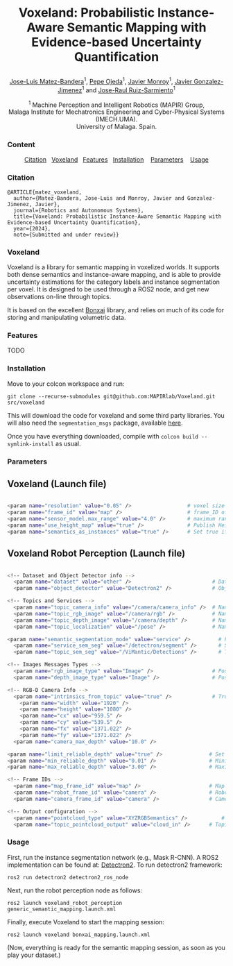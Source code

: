 # <p align="center"> Voxeland: Probabilistic Instance-Aware Semantic Mapping with Evidence-based Uncertainty Quantification </p>

<p align="center"> <a href="https://mapir.isa.uma.es/mapirwebsite/?p=1792">Jose-Luis Matez-Bandera</a><sup>1</sup>, <a href="https://mapir.isa.uma.es/mapirwebsite/?p=1792">Pepe Ojeda</a><sup>1</sup>, <a href="https://mapir.isa.uma.es/mapirwebsite/?p=1438">Javier Monroy</a><sup>1</sup>, <a href="http://mapir.isa.uma.es/jgonzalez">Javier Gonzalez-Jimenez</a><sup>1</sup> and <a href="https://mapir.isa.uma.es/mapirwebsite/?p=1366">Jose-Raul Ruiz-Sarmiento</a><sup>1</sup></p>

<p align="center"> <sup>1</sup> Machine Perception and Intelligent Robotics (MAPIR) Group,<br/> Malaga Institute for Mechatronics Engineering and Cyber-Physical Systems (IMECH.UMA).<br/> University of Malaga. Spain. </p>

### Content
<p align="center"> <a href="#citation">Citation</a>&nbsp;&nbsp;&nbsp;<a href="#voxeland">Voxeland</a>&nbsp;&nbsp;&nbsp;<a href="#features">Features</a>&nbsp;&nbsp;&nbsp;<a href="#installation">Installation</a>&nbsp;&nbsp;&nbsp; <a href="#parameters">Parameters</a>&nbsp;&nbsp;&nbsp; <a href="#usage">Usage</a></p></p>

### Citation
<pre><code>@ARTICLE{matez_voxeland,
  author={Matez-Bandera, Jose-Luis and Monroy, Javier and Gonzalez-Jimenez, Javier},
  journal={Robotics and Autonomous Systems}, 
  title={Voxeland: Probabilistic Instance-Aware Semantic Mapping with Evidence-based Uncertainty Quantification}, 
  year={2024},
  note={Submitted and under review}}
</code></pre>


### Voxeland
Voxeland is a library for semantic mapping in voxelized worlds. It supports both dense semantics and instance-aware mapping, and is able to provide uncertainty estimations for the category labels and instance segmentation per voxel. It is designed to be used through a ROS2 node, and get new observations on-line through topics.

It is based on the excellent [Bonxai](https://github.com/facontidavide/Bonxai) library, and relies on much of its code for storing and manipulating volumetric data.

### Features
TODO

### Installation
Move to your colcon workspace and run:

```git clone --recurse-submodules git@github.com:MAPIRlab/Voxeland.git src/voxeland```

This will download the code for voxeland and some third party libraries. You will also need the `segmentation_msgs` package, available [here](https://github.com/MAPIRlab/instance_segmentation).

Once you have everything downloaded, compile with `colcon build --symlink-install` as usual.

### Parameters

## Voxeland (Launch file)
```bash

<param name="resolution" value="0.05" />                  # voxel size (in meters)
<param name="frame_id" value="map" />                     # frame_ID of the map (typically, it is "map")          
<param name="sensor_model.max_range" value="4.0" />       # maximum range of the ray to integrate information
<param name="use_height_map" value="true" />              # Publish Height colormap on Resulting VoxelGrid
<param name="semantics_as_instances" value="true" />      # Set true if considering instances in the semantic map (as explained in Voxeland's paper).
```

## Voxeland Robot Perception  (Launch file)

```bash

<!-- Dataset and Object Detector info -->
  <param name="dataset" value="other" />                          # Dataset name, to be used in modules/data_standarization.py to standarize input data.
  <param name="object_detector" value="Detectron2" />             # Object detector name, to be used in modules/data_standarization.py to standarize semantics.

<!-- Topics and Services -->
  <param name="topic_camera_info" value="/camera/camera_info" />  # Name of the topic where camera intrinsics is published (camera_info). Only necessary if intrisincs_from_topic is true.
  <param name="topic_rgb_image" value="/camera/rgb" />            # Name of the RGB images topic.
  <param name="topic_depth_image" value="/camera/depth" />        # Name of the depth images topic.
  <param name="topic_localization" value="/pose" />               # Name of the PoseWithCovarianceStamped messages topic.

<param name="semantic_segmentation_mode" value="service" />		    # Possible values: "topic" or "service", depending how the object detection method works
  <param name="service_sem_seg" value="/detectron/segment" />	    # Service name for semantic segmentation. Used if semantic_segmentation_mode="service"
  <param name="topic_sem_seg" value="/ViMantic/Detections" />	    # Topic name for semantic segmentation. Used if semantic_segmentation_mode="topic"

<!-- Images Messages Types -->
  <param name="rgb_image_type" value="Image" />                   # Possible values: "CompressedImage" or "Image", depending on the message type of the topic_rgb_image
  <param name="depth_image_type" value="Image" />                 # Possible values: "CompressedImage" or "Image", depending on the message type of the topic_depth_image

<!-- RGB-D Camera Info -->
  <param name="intrinsics_from_topic" value="true" />             # True if intrinsics published in the camera_info topic, otherwise, set to False and set intrinsics manually.
    <param name="width" value="1920" />
    <param name="height" value="1080" />
    <param name="cx" value="959.5" />
    <param name="cy" value="539.5" />
    <param name="fx" value="1371.022" />
    <param name="fy" value="1371.022" />
  <param name="camera_max_depth" value="10.0" />

<param name="limit_reliable_depth" value="true" />               # Set to true to limit the maximum reliable data from depth sensor.
<param name="min_reliable_depth" value="0.01" />                 # Minimum depth to accept points.
<param name="max_reliable_depth" value="3.00" />                 # Maximum depth to accept points.

<!-- Frame IDs -->
  <param name="map_frame_id" value="map" />                      # Map frame id
  <param name="robot_frame_id" value="camera" />                 # Robot frame id (if exists, otherwise, set equal to camera frame id)
  <param name="camera_frame_id" value="camera" />                # Camera frame id

<!-- Output configuration -->
  <param name="pointcloud_type" value="XYZRGBSemantics" />			 # Possible values: "XYZ", "XYZRGB", "XYZSemantics" and "XYZRGBSemantics".
  <param name="topic_pointcloud_output" value="cloud_in" />      # Topic where the processed PointCloud2 is published, and from which Voxeland will use as input for the mapping.  
```


### Usage

First, run the instance segmentation network (e.g., Mask R-CNN). A ROS2 implementation can be found at: [Detectron2](https://github.com/MAPIRlab/Detectron2_ros). To run detectron2 framework:

`ros2 run detectron2 detectron2_ros_node`

Next, run the robot perception node as follows:

`ros2 launch voxeland_robot_perception generic_semantic_mapping.launch.xml`

Finally, execute Voxeland to start the mapping session:

`ros2 launch voxeland bonxai_mapping.launch.xml`

(Now, everything is ready for the semantic mapping session, as soon as you play your dataset.)
